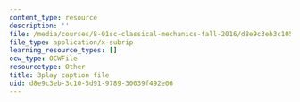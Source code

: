 ```yaml
---
content_type: resource
description: ''
file: /media/courses/8-01sc-classical-mechanics-fall-2016/d8e9c3eb3c105d91978930039f492e06_jOPA3XY-V3U.vtt
file_type: application/x-subrip
learning_resource_types: []
ocw_type: OCWFile
resourcetype: Other
title: 3play caption file
uid: d8e9c3eb-3c10-5d91-9789-30039f492e06
---
```

